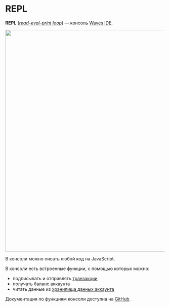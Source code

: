 # REPL

**REPL** ([_read–eval–print loop_](https://en.wikipedia.org/wiki/Read%E2%80%93eval%E2%80%93print_loop)) — консоль [Waves IDE](/ru/building-apps/smart-contracts/tools/waves-ide.md).

<img src="img/repl/repl.png" width="700px" />

В консоли можно писать любой код на JavaScript.

В консоли есть встроенные функции, с помощью которых можно:

* подписывать и отправлять [транзакции](/ru/blockchain/transaction.md)
* получать баланс аккаунта
* читать данные из [хранилища данных аккаунта](/ru/blockchain/account/account-data-storage.md)

Документация по функциям консоли доступна на [GitHub](https://wavesplatform.github.io/js-test-env).
